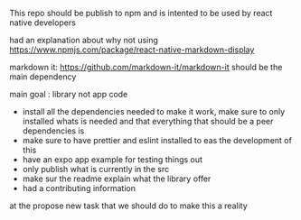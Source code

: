 This repo should be publish to npm and is intented to be used by react native developers

had an explanation about why not using https://www.npmjs.com/package/react-native-markdown-display

markdown it: https://github.com/markdown-it/markdown-it should be the main dependency

main goal : library not app code

- install all the dependencies needed to make it work, make sure to only installed whats is needed and that everything that should be a peer dependencies is
- make sure to have prettier and eslint installed to eas the development of this
- have an expo app example for testing things out
- only publish what is currently in the src
- make sur the readme explain what the library offer
- had a contributing information

at the propose new task that we should do to make this a reality
